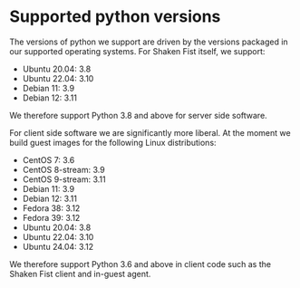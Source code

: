 # Supported python versions

The versions of python we support are driven by the versions packaged in our
supported operating systems. For Shaken Fist itself, we support:

[//]: # (Note that if you change the list of supported operating systems you must also update installation.md in this directory)

* Ubuntu 20.04: 3.8
* Ubuntu 22.04: 3.10
* Debian 11: 3.9
* Debian 12: 3.11

[//]: # (Note that if you change this version, you must also update the minimum python version in setup.cfg)

We therefore support Python 3.8 and above for server side software.

For client side software we are significantly more liberal. At the moment we
build guest images for the following Linux distributions:

* CentOS 7: 3.6
* CentOS 8-stream: 3.9
* CentOS 9-stream: 3.11
* Debian 11: 3.9
* Debian 12: 3.11
* Fedora 38: 3.12
* Fedora 39: 3.12
* Ubuntu 20.04: 3.8
* Ubuntu 22.04: 3.10
* Ubuntu 24.04: 3.12

We therefore support Python 3.6 and above in client code such as the Shaken Fist
client and in-guest agent.